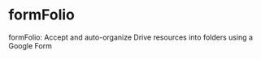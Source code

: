 formFolio
=========

formFolio: Accept and auto-organize Drive resources into folders using a Google Form
